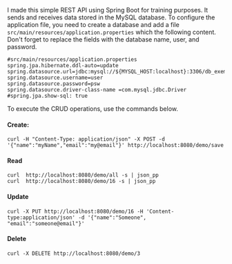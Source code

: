 I made this simple REST API using Spring Boot for training purposes. It sends and receives data stored in the MySQL database.
To configure  the application file, you need to create a database and add a file `src/main/resources/application.properties` which the following content. Don't forget to replace the fields with the database name, user, and password.

```
#src/main/resources/application.properties
spring.jpa.hibernate.ddl-auto=update    
spring.datasource.url=jdbc:mysql://${MYSQL_HOST:localhost}:3306/db_exemple    
spring.datasource.username=user    
spring.datasource.password=psw    
spring.datasource.driver-class-name =com.mysql.jdbc.Driver    
#spring.jpa.show-sql: true    
```

To execute the CRUD operations, use the commands below.

#### Create:
```
curl -H "Content-Type: application/json" -X POST -d '{"name":"myName","email":"my@email"}' http://localhost:8080/demo/save
```

#### Read
```
curl  http://localhost:8080/demo/all -s | json_pp
curl  http://localhost:8080/demo/16 -s | json_pp
```

#### Update
```
curl -X PUT http://localhost:8080/demo/16 -H 'Content-type:application/json' -d '{"name":"Someone", "email":"someone@email"}'
```

#### Delete
```
curl -X DELETE http://localhost:8080/demo/3
```
